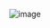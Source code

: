 <!-- h2 align="center">This repository contains answers of the coding problems I have tried to solve</h2 -->

![image](https://user-images.githubusercontent.com/73209315/204085022-252dfcaf-0700-47ae-b385-e01870186418.jpg)
